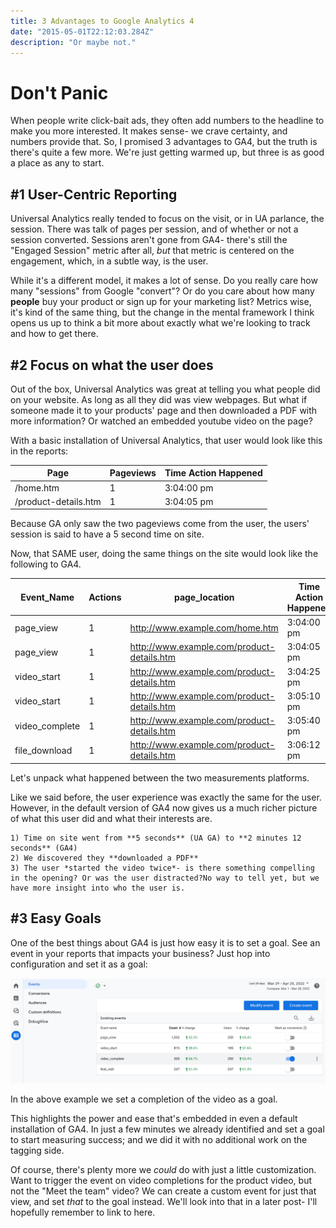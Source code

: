 ```yaml
---
title: 3 Advantages to Google Analytics 4
date: "2015-05-01T22:12:03.284Z"
description: "Or maybe not."
---
```


Don't Panic
===========

When people write click-bait ads, they often add numbers to the headline to make you more interested. It makes sense- we crave certainty, and numbers provide that. So, I promised 3 advantages to GA4, but the truth is there's quite a few more. We're just getting warmed up, but three is as good a place as any to start.

#1 User-Centric Reporting
-------------------------

Universal Analytics really tended to focus on the visit, or in UA parlance, the session. There was talk of pages per session, and of whether or not a session converted. Sessions aren't gone from GA4- there's still the "Engaged Session" metric after all, *but* that metric is centered on the engagement, which, in a subtle way, is the user.

While it's a different model, it makes a lot of sense. Do you really care how many "sessions" from Google "convert"? Or do you care about how many __people__ buy your product or sign up for your marketing list? Metrics wise, it's kind of the same thing, but  the change in the mental framework I think opens us up to think a bit more about exactly what we're looking to track and how to get there.


#2 Focus on what the user __does__
----------------------------------

Out of the box, Universal Analytics was great at telling you what people did on your website. As long as all they did was view webpages. But what if someone made it to your products' page and then downloaded a PDF with more information? Or watched an embedded youtube video on the page? 

With a basic installation of Universal Analytics, that user would look like this in the reports:

|Page          		|Pageviews	|Time Action Happened
|-------------------|-----------|--------------------
|/home.htm		|	    1   |        3:04:00 pm
|/product-details.htm	|	    1   |        3:04:05 pm

Because GA only saw the two pageviews come from the user, the users' session is said to have a 5 second time on site.

Now, that SAME user, doing the same things on the site would look like the following to GA4.

|Event_Name		|Actions        |page_location									|Time Action Happened	
|---------------|---------------|-----------------------------------------------|--------------------
|page_view	 	|	1	        |http://www.example.com/home.htm				|3:04:00 pm
|page_view      |       1       |http://www.example.com/product-details.htm     |3:04:05 pm
|video_start    |       1       |http://www.example.com/product-details.htm     |3:04:25 pm
|video_start		|	1	|http://www.example.com/product-details.htm	 |3:05:10 pm
|video_complete		|	1	|http://www.example.com/product-details.htm	 |3:05:40 pm
|file_download		|	1	|http://www.example.com/product-details.htm	 |3:06:12 pm

Let's unpack what happened between the two measurements platforms.

Like we said before, the user experience was exactly the same for the user. However, in the default version of GA4 now gives us a much richer picture of what this user did and what their interests are.

	1) Time on site went from **5 seconds** (UA GA) to **2 minutes 12 seconds** (GA4)
	2) We discovered they **downloaded a PDF**
	3) The user *started the video twice*- is there something compelling in the opening? Or was the user distracted?No way to tell yet, but we have more insight into who the user is.



#3 Easy Goals
-------------

One of the best things about GA4 is just how easy it is to set a goal. See an event in your reports that impacts your business? Just hop into configuration and set it as a goal:

![Goals!](goals.png)

In the above example we set a completion of the video as a goal.

This highlights the power and ease that's embedded in even a default installation of GA4. In just a few minutes we already identified and set a goal to start measuring success; and we did it with no additional work on the tagging side.

Of course, there's plenty more we _could_ do with just a little customization. Want to trigger the event on video completions for the product video, but not the "Meet the team" video? We can create a custom event for just that view, and set _that_ to the goal instead. We'll look into that in a later post- I'll hopefully remember to link to here.

